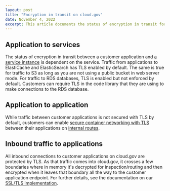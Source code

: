 ```yaml
---
layout: post
title: "Encryption in transit on cloud.gov"
date: November 4, 2022
excerpt: This article documents the status of encryption in transit for various types of traffic on the cloud.gov platform.
---
```


## Application to services

The status of encryption in transit between a customer application and [a service instance](https://cloud.gov/docs/services/intro/) is dependent on the service. Traffic from applications to ElastiCache and ElasticSearch has TLS enabled by default. The same is true for traffic to S3 as long as you are not using a public bucket in web server mode. For traffic to RDS databases, TLS is enabled but not enforced by default. Customers can require TLS in the code library that they are using to make connections to the RDS database.

## Application to application

While traffic between customer applications is not secured with TLS by default, customers can enable [secure container networking with TLS](https://www.cloudfoundry.org/blog/secure-container-networking-with-tls/) between their applications on [internal routes](https://docs.cloudfoundry.org/devguide/deploy-apps/routes-domains.html#internal-routes).

## Inbound traffic to applications

All inbound connections to customer applications on cloud.gov are protected by TLS. As that traffic comes into cloud.gov, it crosses a few boundaries where in memory it's decrypted for inspection/routing and then encrypted when it leaves that boundary all the way to the customer application endpoint. For further details, see the documentation on our [SSL/TLS implementation](https://cloud.gov/docs/compliance/domain-standards/#ssltls-implementation).
